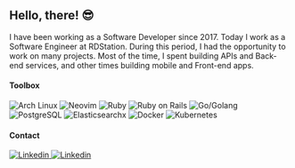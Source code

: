 ## Hello, there! :sunglasses:

I have been working as a Software Developer since 2017. Today I work as a Software Engineer at RDStation. During this period, I had the opportunity to work on many projects. Most of the time, I spent building APIs and Back-end services, and other times building mobile and Front-end apps.

#### Toolbox

<div>
  <img alt="Arch Linux" src="https://img.shields.io/badge/-arch-1794D1?style=for-the-badge&logo=archlinux&logoColor=white" />
  <!-- <img alt="Emacs" src="https://img.shields.io/badge/-emacs-884CB9?style=for-the-badge&logo=gnuemacs&logoColor=white" /> -->
  <img alt=Neovim src="https://img.shields.io/badge/-neovim-5fb950?style=for-the-badge&logo=neovim&logoColor=white" />
  <img alt="Ruby" src="https://img.shields.io/badge/-ruby-red?style=for-the-badge&logo=ruby&logoColor=white" />
  <img alt="Ruby on Rails" src="https://img.shields.io/badge/-rails-red?style=for-the-badge&logo=rubyonrails&logoColor=white" />
  <img alt="Go/Golang" src="https://img.shields.io/badge/-go-007D9C?style=for-the-badge&logo=go&logoColor=white" />
  <img alt="PostgreSQL" src="https://img.shields.io/badge/-pg-336791?style=for-the-badge&logo=postgresql&logoColor=white" />
  <img alt="Elasticsearchx" src="https://img.shields.io/badge/-es-FEC514?style=for-the-badge&logo=elasticsearch&logoColor=black" />
  <img alt="Docker" src="https://img.shields.io/badge/-docker-2496ED?style=for-the-badge&logo=docker&logoColor=white" />
  <img alt="Kubernetes" src="https://img.shields.io/badge/-k8s-326DE6?style=for-the-badge&logo=kubernetes&logoColor=white" />
</div>

#### Contact

<a href="https://www.linkedin.com/in/flaviogf">
  <img alt="Linkedin" src="https://img.shields.io/badge/-linkedin-0A66C2?style=for-the-badge&logo=linkedin&logoColor=white" />
</a>

<a href="mailto:flavio.fernandes6@gmail.com">
  <img alt="Linkedin" src="https://img.shields.io/badge/-gmail-CD3C30?style=for-the-badge&logo=gmail&logoColor=white" />
</a>
